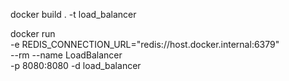docker build . -t load_balancer

docker run \
-e REDIS_CONNECTION_URL="redis://host.docker.internal:6379" \
--rm --name LoadBalancer \
-p 8080:8080 -d load_balancer
